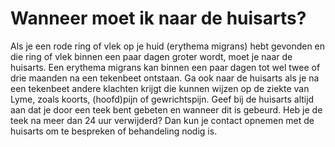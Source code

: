 # Wanneer moet ik naar de huisarts?

Als je een rode ring of vlek op je huid (erythema migrans) hebt gevonden en die ring of vlek binnen een paar dagen groter wordt, moet je naar de huisarts. Een erythema migrans kan binnen een paar dagen tot wel twee of drie maanden na een tekenbeet ontstaan. Ga ook naar de huisarts als je na een tekenbeet andere klachten krijgt die kunnen wijzen op de ziekte van Lyme, zoals koorts, (hoofd)pijn of gewrichtspijn. Geef bij de huisarts altijd aan dat je door een teek bent gebeten en wanneer dit is gebeurd. Heb je de teek na meer dan 24 uur verwijderd? Dan kun je contact opnemen met de huisarts om te bespreken of behandeling nodig is.
